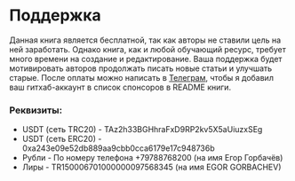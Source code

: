 # Поддержка

Данная книга является бесплатной, так как авторы не ставили цель на ней заработать. Однако книга, как и любой обучающий ресурс, требует много времени на создание и редактирование. Ваша поддержка будет мотивировать авторов продолжать писать новые статьи и улучшать старые. После оплаты можно написать в [Телеграм](https://t.me/egorvn), чтобы я добавил ваш гитхаб-аккаунт в список спонсоров в README книги.

### Реквизиты:

- USDT (сеть TRC20) - TAz2h33BGHhraFxD9RP2kv5X5aUiuzxSEg
- USDT (сеть ERC20) - 0xa243e09e52db889aa9cbb0cca6179e17c948736b
- Рубли - По номеру телефона +79788768200 (на имя Егор Горбачёв)
- Лиры - TR150006701000000097568345 (на имя EGOR GORBACHEV)
